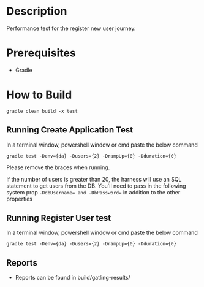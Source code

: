 # Description
 Performance test for the register new user journey.

# Prerequisites
- Gradle

# How to Build
`gradle clean build -x test` 

## Running Create Application Test 
 
 In a terminal window, powershell window or cmd paste the below command
 
`gradle test -Denv={da} -Dusers={2} -DrampUp={0} -Dduration={0}`


 Please remove the braces when running.
 
 If the number of users is greater than 20, the harness will use an SQL statement to get users
 from the DB. You'll need to pass in the following system prop `-DdbUsername= and -DbPassword=` in addition to the other 
 properties
 
 ## Running Register User test
 
  In a terminal window, powershell window or cmd paste the below command
  
 `gradle test -Denv={da} -Dusers={2} -DrampUp={0} -Dduration={0}`

## Reports
 - Reports can be found in build/gatling-results/